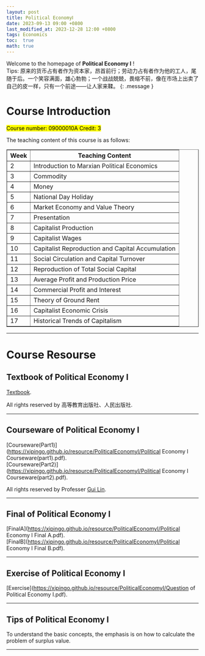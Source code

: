 ```yaml
---
layout: post
title: Political EconomyⅠ
date: 2023-09-13 09:00 +0800
last_modified_at: 2023-12-28 12:00 +0800
tags: Economics
toc:  true
math: true
---
```

Welcome to the homepage of **Political Economy Ⅰ** !   
Tips: 原来的货币占有者作为资本家，昂首前行；劳动力占有者作为他的工人，尾随于后。一个笑容满面，雄心勃勃；一个战战兢兢，畏缩不前，像在市场上出卖了自己的皮一样，只有一个前途——让人家来鞣。
{: .message }

# Course Introduction

<mark>Course number: 09000010A Credit: 3</mark>   

The teaching content of this course is as follows:   

<table border="1" width="100%">
  <tr>
    <th>Week</th>
    <th>Teaching Content</th>
  </tr>
  <tr>
    <td>2</td>
    <td>Introduction to Marxian Political Economics</td>
  </tr>
  <tr>
    <td>3</td>
    <td>Commodity</td>
  </tr>
  <tr>
    <td>4</td>
    <td>Money</td>
  </tr>
  <tr>
    <td>5</td>
    <td>National Day Holiday</td>
  </tr>
  <tr>
    <td>6</td>
    <td>Market Economy and Value Theory</td>
  </tr>
  <tr>
    <td>7</td>
    <td>Presentation</td>
  </tr>
  <tr>
    <td>8</td>
    <td>Capitalist Production</td>
  </tr>
  <tr>
    <td>9</td>
    <td>Capitalist Wages</td>
  </tr>
  <tr>
    <td>10</td>
    <td>Capitalist Reproduction and Capital Accumulation</td>
  </tr>
  <tr>
    <td>11</td>
    <td>Social Circulation and Capital Turnover</td>
  </tr>
  <tr>
    <td>12</td>
    <td>Reproduction of Total Social Capital</td>
  </tr>
  <tr>
    <td>13</td>
    <td>Average Profit and Production Price</td>
  </tr>
  <tr>
    <td>14</td>
    <td>Commercial Profit and Interest</td>
  </tr>
  <tr>
    <td>15</td>
    <td>Theory of Ground Rent</td>
  </tr>
  <tr>
    <td>16</td>
    <td>Capitalist Economic Crisis</td>
  </tr>
  <tr>
    <td>17</td>
    <td>Historical Trends of Capitalism</td>
  </tr>
</table>

-----

# Course Resourse

## Textbook of Political Economy Ⅰ

 [Textbook](https://book.douban.com/subject/35572068/?_dtcc=1).

All rights reserved by 高等教育出版社、人民出版社.

-----

## Courseware of Political Economy Ⅰ

 [Courseware(Part1)](https://xipingo.github.io/resource/PoliticalEconomyⅠ/Political Economy Ⅰ Courseware(part1).pdf).   
 [Courseware(Part2)](https://xipingo.github.io/resource/PoliticalEconomyⅠ/Political Economy Ⅰ Courseware(part2).pdf).
 

 All rights reserved by Professer [Gui Lin](https://nubs.nju.edu.cn/gl/list.htm).

-----

## Final of Political Economy Ⅰ

 [FinalA](https://xipingo.github.io/resource/PoliticalEconomyⅠ/Political Economy Ⅰ Final A.pdf).   
 [FinalB](https://xipingo.github.io/resource/PoliticalEconomyⅠ/Political Economy Ⅰ Final B.pdf).

-----

## Exercise of Political Economy Ⅰ   

 [Exercise](https://xipingo.github.io/resource/PoliticalEconomyⅠ/Question of Political Economy Ⅰ.pdf).

-----

## Tips of Political Economy Ⅰ   

To understand the basic concepts, the emphasis is on how to calculate the problem of surplus value.

-----